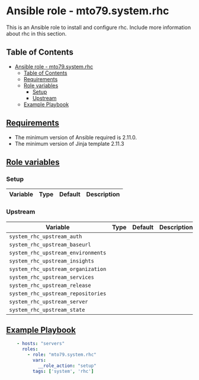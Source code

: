 # Ansible role -  mto79.system.rhc

This is an Ansible role to install and configure rhc.
Include more information about rhc in this section.

## Table of Contents

- [Ansible role -  mto79.system.rhc](#ansible-role----mto79systemrhc)
  - [Table of Contents](#table-of-contents)
  - [Requirements](#requirements)
  - [Role variables](#role-variables)
    - [Setup](#setup)
    - [Upstream](#upstream)
  - [Example Playbook](#example-playbook)

## [Requirements](#requirements)

- The minimum version of Ansible required is 2.11.0.
- The minimum version of Jinja template 2.11.3

## [Role variables](#role-variables)

### Setup

| Variable | Type | Default | Description |
| -------- | ---- | ------- | ----------- |

### Upstream

| Variable | Type | Default | Description |
| -------- | ---- | ------- | ----------- |
|`system_rhc_upstream_auth` |  | | |
|`system_rhc_upstream_baseurl`  | | | |
|`system_rhc_upstream_environments` | | | |
|`system_rhc_upstream_insights` | | | |
|`system_rhc_upstream_organization` | | | |
|`system_rhc_upstream_services` | | | |
|`system_rhc_upstream_release` | | | |
|`system_rhc_upstream_repositories` | | | |
|`system_rhc_upstream_server` | | | |
|`system_rhc_upstream_state` | | | |

## [Example Playbook](#example-playbook)

```yaml
    - hosts: "servers"
      roles:
        - role: "mto79.system.rhc"
          vars:
            __role_action: "setup"
          tags: ['system', 'rhc']
```
